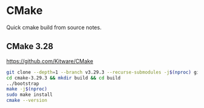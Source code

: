 # CMake

Quick cmake build from source notes.

## CMake 3.28

<https://github.com/Kitware/CMake>

```bash
git clone --depth=1 --branch v3.29.3 --recurse-submodules -j$(nproc) git@github.com:Kitware/CMake.git cmake-3.29.3
cd cmake-3.29.3 && mkdir build && cd build
../bootstrap
make -j$(nproc)
sudo make install
cmake --version
```
